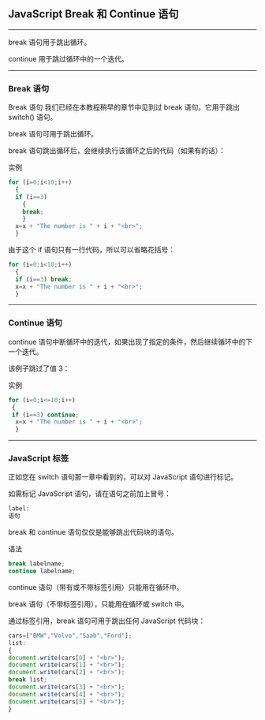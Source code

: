 ## JavaScript Break 和 Continue 语句

---

break 语句用于跳出循环。

continue 用于跳过循环中的一个迭代。

---

### Break 语句

Break 语句
我们已经在本教程稍早的章节中见到过 break 语句。它用于跳出 switch() 语句。

break 语句可用于跳出循环。

break 语句跳出循环后，会继续执行该循环之后的代码（如果有的话）：

实例
```javascript
for (i=0;i<10;i++)
  {
  if (i==3)
    {
    break;
    }
  x=x + "The number is " + i + "<br>";
  }

```
由于这个 if 语句只有一行代码，所以可以省略花括号：
```javascript
for (i=0;i<10;i++)
  {
  if (i==3) break;
  x=x + "The number is " + i + "<br>";
  }
```

---

### Continue 语句
continue 语句中断循环中的迭代，如果出现了指定的条件，然后继续循环中的下一个迭代。

该例子跳过了值 3：

实例
```javascript
for (i=0;i<=10;i++)
 {
 if (i==3) continue;
  x=x + "The number is " + i + "<br>";
  }
```

---

### JavaScript 标签
正如您在 switch 语句那一章中看到的，可以对 JavaScript 语句进行标记。

如需标记 JavaScript 语句，请在语句之前加上冒号：
```javascript
label:
语句
```
break 和 continue 语句仅仅是能够跳出代码块的语句。

语法
```javascript
break labelname;
continue labelname;
```
continue 语句（带有或不带标签引用）只能用在循环中。

break 语句（不带标签引用），只能用在循环或 switch 中。

通过标签引用，break 语句可用于跳出任何 JavaScript 代码块：

```javascript
cars=["BMW","Volvo","Saab","Ford"];
list:
{
document.write(cars[0] + "<br>");
document.write(cars[1] + "<br>");
document.write(cars[2] + "<br>");
break list;
document.write(cars[3] + "<br>");
document.write(cars[4] + "<br>");
document.write(cars[5] + "<br>");
}

```
